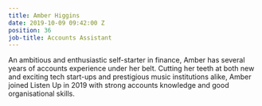 ```yaml
---
title: Amber Higgins
date: 2019-10-09 09:42:00 Z
position: 36
job-title: Accounts Assistant
---
```


An ambitious and enthusiastic self-starter in finance, Amber has several years of accounts experience under her belt. Cutting her teeth at both new and exciting tech start-ups and prestigious music institutions alike, Amber joined Listen Up in 2019 with strong accounts knowledge and good organisational skills.